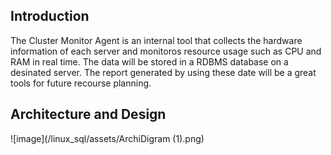 ## Introduction
The Cluster Monitor Agent is an internal tool that collects the hardware information of each server and monitoros resource usage such as CPU and RAM in real time. The data will be stored in a RDBMS database on a desinated server.  The report generated by using these date will be a great tools for future recourse planning.

## Architecture and Design
![image](/linux_sql/assets/ArchiDigram (1).png)
